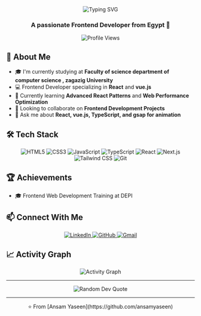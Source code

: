 <div align="center">
  <img src="https://readme-typing-svg.herokuapp.com?font=Fira+Code&weight=500&size=40&pause=1000&color=ad7b56&center=true&vCenter=true&width=600&height=100&lines=Hi+%F0%9F%91%8B%2C+I'm+ansam+yaseen;Frontend+Developer" alt="Typing SVG" />
</div>

<h3 align="center">A passionate Frontend Developer from Egypt 🌟</h3>

<p align="center">
  <img src="https://komarev.com/ghpvc/?username=mohamedsamy04&label=Profile%20views&color=3b82f6&style=flat" alt="Profile Views" />
</p>

## 🚀 About Me

- 🎓 I'm currently studying at **Faculty of science department of computer science , zagazig University**
- 💻 Frontend Developer specializing in **React** and **vue.js**
- 🌱 Currently learning **Advanced React Patterns** and **Web Performance Optimization**
- 👯 Looking to collaborate on **Frontend Development Projects**
- 💬 Ask me about **React, vue.js, TypeScript, and gsap for animation**

## 🛠️ Tech Stack

<p align="center">
  <img src="https://img.shields.io/badge/HTML5-E34F26?style=for-the-badge&logo=html5&logoColor=white" alt="HTML5" />
  <img src="https://img.shields.io/badge/CSS3-1572B6?style=for-the-badge&logo=css3&logoColor=white" alt="CSS3" />
  <img src="https://img.shields.io/badge/JavaScript-F7DF1E?style=for-the-badge&logo=javascript&logoColor=black" alt="JavaScript" />
  <img src="https://img.shields.io/badge/TypeScript-007ACC?style=for-the-badge&logo=typescript&logoColor=white" alt="TypeScript" />
  <img src="https://img.shields.io/badge/React-20232A?style=for-the-badge&logo=react&logoColor=61DAFB" alt="React" />
  <img src="https://img.shields.io/badge/vue.js-000000?style=for-the-badge&logo=vue.js&logoColor=white" alt="Next.js" />
  <img src="https://img.shields.io/badge/Tailwind_CSS-38B2AC?style=for-the-badge&logo=tailwind-css&logoColor=white" alt="Tailwind CSS" />
  <img src="https://img.shields.io/badge/Git-F05032?style=for-the-badge&logo=git&logoColor=white" alt="Git" />
</p>

## 🏆 Achievements
- 🎓 Frontend Web Development Training at DEPI

## 📫 Connect With Me

<p align="center">
  <a href="https://www.linkedin.com/in/ansam-yaseen-3b7a781b7/" target="_blank">
    <img src="https://img.shields.io/badge/LinkedIn-0077B5?style=for-the-badge&logo=linkedin&logoColor=white" alt="LinkedIn" />
  </a>
  <a href="https://github.com/ansamyaseen" target="_blank">
    <img src="https://img.shields.io/badge/GitHub-100000?style=for-the-badge&logo=github&logoColor=white" alt="GitHub" />
  </a>
  <a href="mailto:ansamyaseen80@gmail.com">
    <img src="https://img.shields.io/badge/Gmail-D14836?style=for-the-badge&logo=gmail&logoColor=white" alt="Gmail" />
  </a>
</p>

## 📈 Activity Graph

<div align="center">
  <img alt="Activity Graph" src="https://github-readme-activity-graph.vercel.app/graph?username=ansam04&theme=tokyo-night" />
</div>

---

<div align="center">
  <img src="https://quotes-github-readme.vercel.app/api?type=horizontal&theme=tokyonight" alt="Random Dev Quote" />
</div>

---

<div align="center">
  ⭐️ From [Ansam Yaseen](https://github.com/ansamyaseen)
</div>
